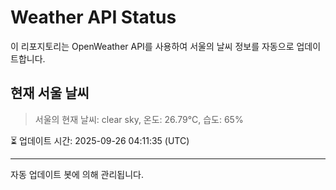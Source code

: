 
# Weather API Status

이 리포지토리는 OpenWeather API를 사용하여 서울의 날씨 정보를 자동으로 업데이트합니다.

## 현재 서울 날씨
> 서울의 현재 날씨: clear sky, 온도: 26.79°C, 습도: 65%

⏳ 업데이트 시간: 2025-09-26 04:11:35 (UTC)

---
자동 업데이트 봇에 의해 관리됩니다.

